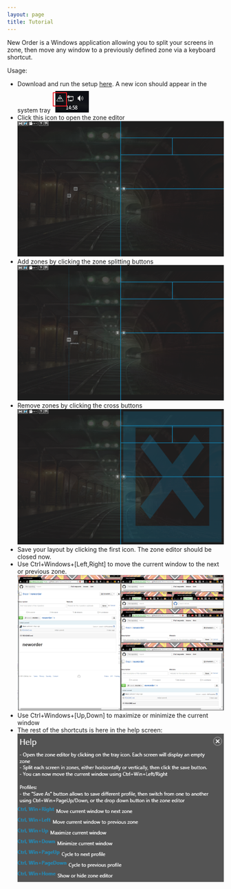 ```yaml
---
layout: page
title: Tutorial
---
```



New Order is a Windows application allowing you to split your screens in zone, then move any window to a previously defined zone via a keyboard shortcut.

Usage:

* Download and run the setup [here](/Releases/Setup.exe). A new icon should appear in the system tray
  ![Zone Editor](/images/screen-icon.png)
* Click this icon to open the zone editor
  ![Zone Editor](/images/screen-home.png)
* Add zones by clicking the zone splitting buttons
  ![Add a zone](/images/screen-addzone.png)
* Remove zones by clicking the cross buttons
  ![Remove an existing zone](/images/screen-removezone.png)
* Save your layout by clicking the first icon. The zone editor should be closed now.
* Use Ctrl+Windows+[Left,Right] to move the current window to the next or previous zone.
  ![Help screen with shortcuts](/images/screen-result.png)
* Use Ctrl+Windows+[Up,Down] to maximize or minimize the current window
* The rest of the shortcuts is here in the help screen: ![Help screen with shortcuts](/images/screen-help.png)

